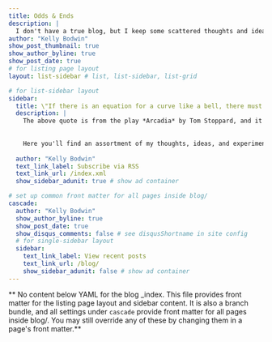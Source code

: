 ```yaml
---
title: Odds & Ends
description: |
  I don't have a true blog, but I keep some scattered thoughts and ideas here.
author: "Kelly Bodwin"
show_post_thumbnail: true
show_author_byline: true
show_post_date: true
# for listing page layout
layout: list-sidebar # list, list-sidebar, list-grid

# for list-sidebar layout
sidebar: 
  title: \"If there is an equation for a curve like a bell, there must be an equation for one like a bluebell...\"
  description: |
    The above quote is from the play *Arcadia* by Tom Stoppard, and it captures how I feel about the beauty of examining the world through a statistical lens.
  
  
    Here you'll find an assortment of my thoughts, ideas, and experiments.  Don't expect regular updates, but feel free to poke around and see what's on my mind lately.
    
  author: "Kelly Bodwin"
  text_link_label: Subscribe via RSS
  text_link_url: /index.xml
  show_sidebar_adunit: true # show ad container

# set up common front matter for all pages inside blog/
cascade:
  author: "Kelly Bodwin"
  show_author_byline: true
  show_post_date: true
  show_disqus_comments: false # see disqusShortname in site config
  # for single-sidebar layout
  sidebar:
    text_link_label: View recent posts
    text_link_url: /blog/
    show_sidebar_adunit: false # show ad container
---
```


** No content below YAML for the blog _index. This file provides front matter for the listing page layout and sidebar content. It is also a branch bundle, and all settings under `cascade` provide front matter for all pages inside blog/. You may still override any of these by changing them in a page's front matter.**
